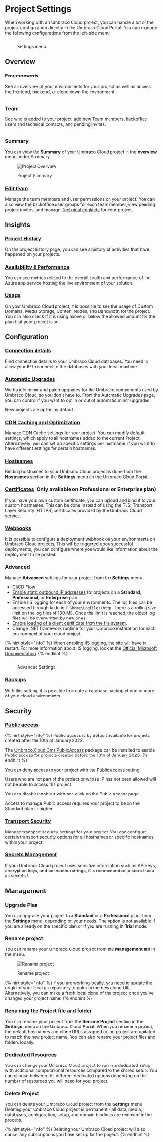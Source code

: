 # Project Settings

When working with an Umbraco Cloud project, you can handle a lot of the project configuration directly in the Umbraco Cloud Portal. You can manage the following configurations from the left-side menu:

<figure><img src="../../.gitbook/assets/image (20).png" alt=""><figcaption><p>Settings menu</p></figcaption></figure>

## Overview

### **Environments**

See an overview of your environments for your project as well as access the frontend, backend, or clone down the environment.

<figure><img src="../../.gitbook/assets/image (58).png" alt=""><figcaption></figcaption></figure>

### **Team**

See who is added to your project, add new Team members, backoffice users and technical contacts, and pending invites.

<figure><img src="../../.gitbook/assets/image (59).png" alt=""><figcaption></figcaption></figure>



### Summary

You can view the **Summary** of your Umbraco Cloud project in the **overview** menu under Summary.

<figure><img src="../../.gitbook/assets/image (21).png" alt="Project Overview"><figcaption><p>Project Summary</p></figcaption></figure>

### [Edit team](team-members/)

Manage the team members and user permissions on your project. You can also view the backoffice user groups for each team member, view pending project invites, and manage [Technical contacts](team-members/technical-contact.md) for your project.

## Insights

### [Project History](project-history.md)

On the project history page, you can see a history of activities that have happened on your projects.

### [Availability & Performance](availability-performance.md)

You can see metrics related to the overall health and performance of the Azure app service hosting the live environment of your solution.

### [Usage](usage.md)

On your Umbraco Cloud project, it is possible to see the usage of Custom Domains, Media Storage, Content Nodes, and Bandwidth for the project. You can also check if it is using above or below the allowed amount for the plan that your project is on.

## Configuration

### [Connection details](../../databases/)

Find connection details to your Umbraco Cloud databases. You need to allow your IP to connect to the databases with your local machine.

### [Automatic Upgrades](../../product-upgrades/minor-upgrades.md)

We handle minor and patch upgrades for the Umbraco components used by Umbraco Cloud, so you don't have to. From the Automatic Upgrades page, you can control if you want to opt in or out of automatic minor upgrades.

New projects are opt-in by default.

### [CDN Caching and Optimization](manage-cdn-caching.md)

Manage CDN Cache settings for your project. You can modify default settings, which apply to all hostnames added to the current Project. Alternatively, you can set up specific settings per hostname, if you want to have different settings for certain hostnames.

### [Hostnames](manage-hostnames/)

Binding hostnames to your Umbraco Cloud project is done from the **Hostnames** section in the **Settings** menu on the Umbraco Cloud Portal.

### [Certificates](manage-hostnames/security-certificates.md) (Only available on **Professional** or **Enterprise** plan)

If you have your own custom certificate, you can upload and bind it to your custom hostnames. This can be done instead of using the TLS: Transport Layer Security (HTTPS) certificates provided by the Umbraco Cloud service.

### [Webhooks](../../deployment/deployment-webhook.md)

It is possible to configure a deployment webhook on your environments on Umbraco Cloud projects. This will be triggered upon successful deployments, you can configure where you would like information about the deployment to be posted.

### Advanced

Manage **Advanced** settings for your project from the **Settings** menu:

* [CI/CD Flow](umbraco-cicd/)
* [Enable static outbound IP addresses](external-services.md#enabling-static-outbound-ip-addresses) for projects on a **Standard**, **Professional**, or **Enterprise** plan.
* Enable IIS logging for each of your environments. The log files can be accessed through kudu in `C:\home\LogFiles\http`. There is a rolling size limit on the log files of 100 MB. Once the limit is reached, the oldest log files will be overwritten by new ones.
* [Enable loading of a client certificate from the file system](application-settings.md#enable-client-certificate-loaded-from-file-system-explained).
* Change .NET framework runtime for your Umbraco installation for each environment of your cloud project.

{% hint style="info" %}
When enabling IIS logging, the site will have to restart. For more information about IIS logging, look at the [Official Microsoft Documentation](https://docs.microsoft.com/en-us/iis/configuration/system.webserver/httplogging).
{% endhint %}

<figure><img src="../../.gitbook/assets/image (18).png" alt=""><figcaption><p>Advanced Settings</p></figcaption></figure>

### [Backups](../../databases/backups.md#backup-on-umbraco-cloud)

With this setting, it is possible to create a database backup of one or more of your cloud environments.

## Security

### [Public access](public-access.md)

{% hint style="info" %}
Public access is by default available for projects created after the 10th of January 2023.

The [Umbraco.Cloud.Cms.PublicAccess](https://www.nuget.org/packages/Umbraco.Cloud.Cms.PublicAccess) package can be installed to enable Public access for projects created before the 10th of January 2023.
{% endhint %}

You can deny access to your project with the Public access setting.

Users who are not part of the project or whose IP has not been allowed will not be able to access the project.

You can disable/enable it with one click on the Public access page.

Access to manage Public access requires your project to be on the Standard plan or higher.

### [Transport Security](manage-security.md)

Manage transport security settings for your project. You can configure certain transport security options for all hostnames or specific hostnames within your project.

### [Secrets Management](secrets-management.md)

If your Umbraco Cloud project uses sensitive information such as API keys, encryption keys, and connection strings, it is recommended to store these as secrets.\


## Management

### Upgrade Plan

You can upgrade your project to a **Standard** or a **Professional** plan, from the **Settings** menu, depending on your needs. The option is not available if you are already on the specific plan or if you are running in **Trial** mode.

### Rename project

You can rename your Umbraco Cloud project from the **Management tab** in the menu.

<div align="left">

<figure><img src="../../.gitbook/assets/image (19).png" alt="Rename project"><figcaption><p>Rename project</p></figcaption></figure>

</div>

{% hint style="info" %}
If you are working locally, you need to update the origin of your local git repository to point to the new clone URL. Alternatively, you can make a fresh local clone of the project, once you’ve changed your project name.
{% endhint %}

### [Renaming the Project file and folder](../working-locally.md#renaming-the-project-files-and-folders)

You can rename your project from the **Rename Project** section in the **Settings** menu on the Umbraco Cloud Portal. When you rename a project, the default hostnames and clone URLs assigned to the project are updated to match the new project name. You can also rename your project files and folders locally.

### [Dedicated Resources](dedicated-resources.md)

You can change your Umbraco Cloud project to run in a dedicated setup with additional computational resources compared to the shared setup. You can choose between the different dedicated options depending on the number of resources you will need for your project.

### Delete Project

You can delete your Umbraco Cloud project from the **Settings** menu. Deleting your Umbraco Cloud project is permanent - all data, media, databases, configuration, setup, and domain bindings are removed in the process.

{% hint style="info" %}
Deleting your Umbraco Cloud project will also cancel any subscriptions you have set up for the project.
{% endhint %}
